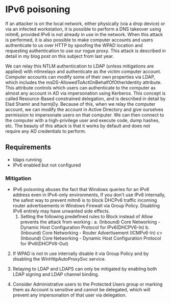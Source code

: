 # IPv6 poisoning 
If an attacker is on the local network, either physically (via a drop device) or via an infected workstation, it is possible to perform a DNS takeover using mitm6, provided IPv6 is not already in use in the network. When this attack is performed, it is also possible to make computer accounts and users authenticate to us over HTTP by spoofing the WPAD location and requesting authentication to use our rogue proxy. This attack is described in detail in my blog post on this subject from last year.

We can relay this NTLM authentication to LDAP (unless mitigations are applied) with ntlmrelayx and authenticate as the victim computer account. Computer accounts can modify some of their own properties via LDAP, which includes the msDS-AllowedToActOnBehalfOfOtherIdentity attribute. This attribute controls which users can authenticate to the computer as almost any account in AD via impersonation using Kerberos. This concept is called Resource-Based constrained delegation, and is described in detail by Elad Shamir and harmj0y. Because of this, when we relay the computer account, we can modify the account in Active Directory and give ourselves permission to impersonate users on that computer. We can then connect to the computer with a high-privilege user and execute code, dump hashes, etc. The beauty of this attack is that it works by default and does not require any AD credentials to perform.
## Requirements 
- ldaps running
- IPv6 enabled but not configured 


### Mitigation 
- IPv6 poisoning abuses the fact that Windows queries for an IPv6 address even in IPv4-only environments,  If you don't use IPv6 internally, the safest way to prevent mitm6 is to block DHCPv6 traffic incoming router advertisements in Windows Firewall via Group Policy. Disabling IPv6 entirely may have unwanted side effects.                                                                                                                                                                        
    1. Setting the following predefined rules to Block instead of Allow prevents the attack from working :
			a.       (Inbound) Core Networking - Dynamic Host Configuration Protocol for IPv6(DHCPV6-In)
			b.       (Inbound) Core Networking - Router Advertisement (ICMPv6-In)
			c>      (Inbound) Core Networking - Dynamic Host Configuration Protocol for IPv6(DHCPV6-Out)

2. If WPAD is not in use internally disable it via Group Policy and by disabling the WinHttpAutoProxySvc service.


3. Relaying to LDAP and LDAPS can only be mitigated by enabling both LDAP signing and LDAP channel binding. 


4. Consider Administrative users to the Protected Users group or marking them as Account is sensitive and cannot be delegated, which will prevent any impersonation of that user via delegation. 